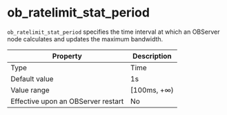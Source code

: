 ob_ratelimit_stat_period
=============================================

`ob_ratelimit_stat_period` specifies the time interval at which an OBServer node calculates and updates the maximum bandwidth.


| Property | Description |
|------------------|-------------|
| Type | Time |
| Default value | 1s |
| Value range | \[100ms, +∞) |
| Effective upon an OBServer restart | No |


